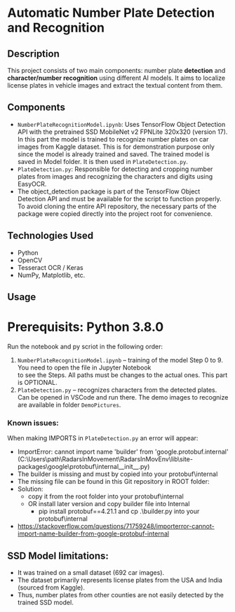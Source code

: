 # Automatic Number Plate Detection and Recognition

## Description
This project consists of two main components: number plate **detection** and **character/number recognition** using different AI models. It aims to localize license plates in vehicle images and extract the textual content from them.

## Components
- `NumberPlateRecognitionModel.ipynb`: Uses TensorFlow Object Detection API with the pretrained SSD MobileNet v2 FPNLite 320x320 (version 17). In this part the model is trained to recognize number plates on car images from Kaggle dataset. This is for demonstration purpose only since the model is already trained and saved. The trained model is saved in Model folder. It is then used in `PlateDetection.py`.
- `PlateDetection.py`: Responsible for detecting and cropping number plates from images and recognizing the characters and digits using EasyOCR.
- The object_detection package is part of the TensorFlow Object Detection API and must be available for the script to function properly. To avoid cloning the entire API repository, the necessary parts of the package were copied directly into the project root for convenience.

## Technologies Used
- Python
- OpenCV
- Tesseract OCR / Keras
- NumPy, Matplotlib, etc.

## Usage

# Prerequisits: Python 3.8.0

Run the notebook and py scriot in the following order:

1. `NumberPlateRecognitionModel.ipynb` – training of the model Step 0 to 9. You need to open the file in Jupyter Notebook   
    to see the Steps. All paths must be changes to the actual ones. This part is OPTIONAL.
2.  `PlateDetection.py` – recognizes characters from the detected plates. Can be opened in VSCode and run there. The demo 
    images to recognize are available in folder `DemoPictures`.
    
### Known issues: 
When making IMPORTS in `PlateDetection.py` an error will appear:
- ImportError: cannot import name 'builder' from 'google.protobuf.internal' (C:\Users\path\RadarsInMovement\RadarsInMovEnv\lib\site-packages\google\protobuf\internal__init__.py)
- The builder is missing and must by copied into your protobuf\internal
- The missing file can be found in this Git repository in ROOT folder:
- Solution:
   - copy it from the root folder into your protobuf\internal
   - OR install later version and copy builder file into Internal
      - pip install protobuf==4.21.1 and cp .\builder.py into your protobuf\internal
- https://stackoverflow.com/questions/71759248/importerror-cannot-import-name-builder-from-google-protobuf-internal


## SSD Model limitations:
- It was trained on a small dataset (692 car images).
- The dataset primarily represents license plates from the USA and India (sourced from Kaggle).
- Thus, number plates from other counties are not easily detected by the trained SSD model.
